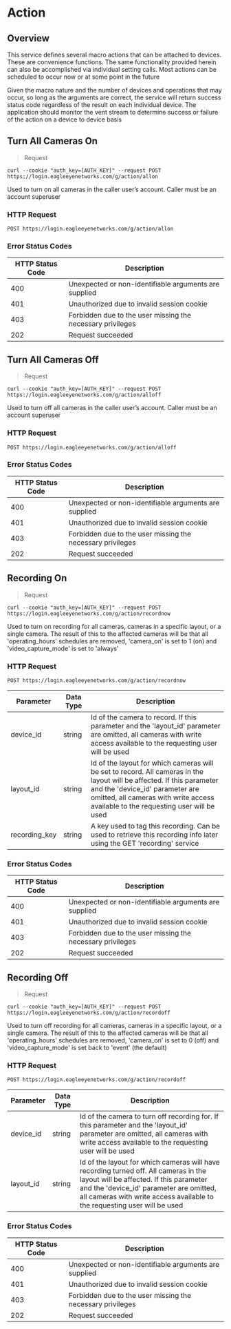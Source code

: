 # Action

<!--===================================================================-->
## Overview
<!--===================================================================-->

This service defines several macro actions that can be attached to devices. These are convenience functions. The same functionality provided herein can also be accomplished via individual setting calls. Most actions can be scheduled to occur now or at some point in the future

Given the macro nature and the number of devices and operations that may occur, so long as the arguments are correct, the service will return success status code regardless of the result on each individual device. The application should monitor the vent stream to determine success or failure of the action on a device to device basis

<!--===================================================================-->
## Turn All Cameras On
<!--===================================================================-->

> Request

```shell
curl --cookie "auth_key=[AUTH_KEY]" --request POST https://login.eagleeyenetworks.com/g/action/allon
```

Used to turn on all cameras in the caller user’s account. Caller must be an account superuser

### HTTP Request

`POST https://login.eagleeyenetworks.com/g/action/allon`

### Error Status Codes

HTTP Status Code | Description
---------------- | -----------
400	| Unexpected or non-identifiable arguments are supplied
401	| Unauthorized due to invalid session cookie
403	| Forbidden due to the user missing the necessary privileges
202	| Request succeeded

<!--===================================================================-->
## Turn All Cameras Off
<!--===================================================================-->

> Request

```shell
curl --cookie "auth_key=[AUTH_KEY]" --request POST https://login.eagleeyenetworks.com/g/action/alloff
```

Used to turn off all cameras in the caller user’s account. Caller must be an account superuser

### HTTP Request

`POST https://login.eagleeyenetworks.com/g/action/alloff`

### Error Status Codes

HTTP Status Code | Description
---------------- | -----------
400	| Unexpected or non-identifiable arguments are supplied
401	| Unauthorized due to invalid session cookie
403	| Forbidden due to the user missing the necessary privileges
202	| Request succeeded

<!--===================================================================-->
## Recording On
<!--===================================================================-->

> Request

```shell
curl --cookie "auth_key=[AUTH_KEY]" --request POST https://login.eagleeyenetworks.com/g/action/recordnow
```

Used to turn on recording for all cameras, cameras in a specific layout, or a single camera. The result of this to the affected cameras will be that all 'operating_hours' schedules are removed, 'camera_on' is set to 1 (on) and 'video_capture_mode' is set to 'always'

### HTTP Request

`POST https://login.eagleeyenetworks.com/g/action/recordnow`

Parameter     | Data Type | Description
---------     | --------- | -----------
device_id     | string    | Id of the camera to record. If this parameter and the 'layout_id' parameter are omitted, all cameras with write access available to the requesting user will be used
layout_id     | string    | Id of the layout for which cameras will be set to record. All cameras in the layout will be affected. If this parameter and the 'device_id' parameter are omitted, all cameras with write access available to the requesting user will be used
recording_key | string    | A key used to tag this recording. Can be used to retrieve this recording info later using the GET 'recording' service

### Error Status Codes

HTTP Status Code | Description
---------------- | -----------
400	| Unexpected or non-identifiable arguments are supplied
401	| Unauthorized due to invalid session cookie
403	| Forbidden due to the user missing the necessary privileges
202	| Request succeeded

<!--===================================================================-->
## Recording Off
<!--===================================================================-->

> Request

```shell
curl --cookie "auth_key=[AUTH_KEY]" --request POST https://login.eagleeyenetworks.com/g/action/recordoff
```

Used to turn off recording for all cameras, cameras in a specific layout, or a single camera. The result of this to the affected cameras will be that all 'operating_hours' schedules are removed, 'camera_on' is set to 0 (off) and 'video_capture_mode' is set back to 'event' (the default)

### HTTP Request

`POST https://login.eagleeyenetworks.com/g/action/recordoff`

Parameter | Data Type | Description
--------- | --------- | -----------
device_id | string    | Id of the camera to turn off recording for. If this parameter and the 'layout_id' parameter are omitted, all cameras with write access available to the requesting user will be used
layout_id | string    | Id of the layout for which cameras will have recording turned off. All cameras in the layout will be affected. If this parameter and the 'device_id' parameter are omitted, all cameras with write access available to the requesting user will be used

### Error Status Codes

HTTP Status Code | Description
---------------- | -----------
400	| Unexpected or non-identifiable arguments are supplied
401	| Unauthorized due to invalid session cookie
403	| Forbidden due to the user missing the necessary privileges
202	| Request succeeded
